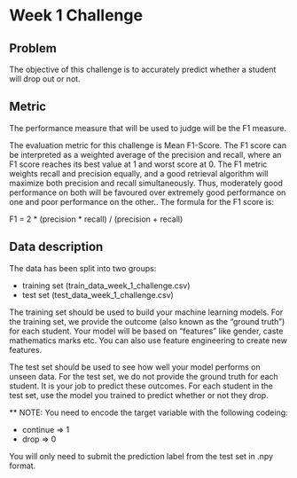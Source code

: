 # Week 1 Challenge

## Problem

The objective of this challenge is to accurately predict whether a student will drop out or not. 

## Metric
The performance measure that will be used to judge will be the F1 measure.

The evaluation metric for this challenge is Mean F1-Score. The F1 score can be interpreted as a weighted average of the precision and recall, where an F1 score reaches its best value at 1 and worst score at 0. The F1 metric weights recall and precision equally, and a good retrieval algorithm will maximize both precision and recall simultaneously. Thus, moderately good performance on both will be favoured over extremely good performance on one and poor performance on the other.. The formula for the F1 score is:

F1 = 2 * (precision * recall) / (precision + recall)

## Data description
The data has been split into two groups:

- training set (train_data_week_1_challenge.csv)
- test set (test_data_week_1_challenge.csv)

The training set should be used to build your machine learning models. For the training set, we provide the outcome (also known as the “ground truth”) for each student. Your model will be based on “features” like gender, caste   mathematics marks etc. You can also use feature engineering to create new features.

The test set should be used to see how well your model performs on unseen data. For the test set, we do not provide the ground truth for each student. It is your job to predict these outcomes. For each student in the test set, use the model you trained to predict whether or not they drop.

** NOTE: You need to encode the target variable with the following codeing:
- continue => 1
- drop     => 0

You will only need to submit the prediction label from the test set in .npy format.
